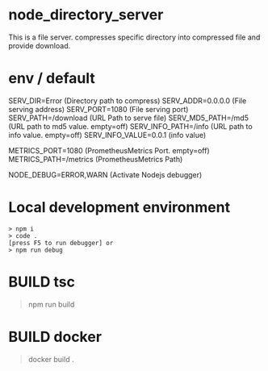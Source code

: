 # node_directory_server

This is a file server. compresses specific directory into compressed file and provide download.

# env / default
SERV_DIR=Error (Directory path to compress)
SERV_ADDR=0.0.0.0 (File serving address)
SERV_PORT=1080 (File serving port)
SERV_PATH=/download (URL Path to serve file)
SERV_MD5_PATH=/md5 (URL path to md5 value. empty=off)
SERV_INFO_PATH=/info (URL path to info value. empty=off)
SERV_INFO_VALUE=0.0.1 (info value)

METRICS_PORT=1080 (PrometheusMetrics Port. empty=off)
METRICS_PATH=/metrics (PrometheusMetrics Path)

NODE_DEBUG=ERROR,WARN (Activate Nodejs debugger)

# Local development environment
```
> npm i
> code .
[press F5 to run debugger] or
> npm run debug
```

# BUILD tsc
> npm run build

# BUILD docker
> docker build .
